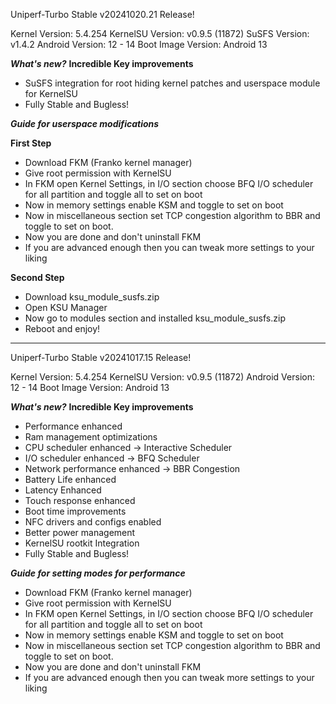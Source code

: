 Uniperf-Turbo Stable v20241020.21 Release!

Kernel Version: 5.4.254
KernelSU Version: v0.9.5 (11872)
SuSFS Version: v1.4.2
Android Version: 12 - 14
Boot Image Version: Android 13

***What's new?***
**Incredible Key improvements**
- SuSFS integration for root hiding kernel patches and userspace module for KernelSU
- Fully Stable and Bugless!

***Guide for userspace modifications***

**First Step**

- Download FKM (Franko kernel manager)
- Give root permission with KernelSU
- In FKM open Kernel Settings, in I/O section choose BFQ I/O scheduler for all partition and toggle all to set on boot
- Now in memory settings enable KSM and toggle to set on boot
- Now in miscellaneous section set TCP congestion algorithm to BBR and toggle to set on boot.
- Now you are done and don't uninstall FKM
- If you are advanced enough then you can tweak more settings to your liking

**Second Step**

- Download ksu_module_susfs.zip
- Open KSU Manager
- Now go to modules section and installed ksu_module_susfs.zip
- Reboot and enjoy!


------------------------------------------------------------


Uniperf-Turbo Stable v20241017.15 Release!

Kernel Version: 5.4.254
KernelSU Version: v0.9.5 (11872)
Android Version: 12 - 14
Boot Image Version: Android 13

***What's new?***
**Incredible Key improvements**
- Performance enhanced
- Ram management optimizations
- CPU scheduler enhanced -> Interactive Scheduler
- I/O scheduler enhanced -> BFQ Scheduler
- Network performance enhanced -> BBR Congestion
- Battery Life enhanced
- Latency Enhanced 
- Touch response enhanced 
- Boot time improvements
- NFC drivers and configs enabled
- Better power management 
- KernelSU rootkit Integration
- Fully Stable and Bugless!

***Guide for setting modes for performance***
- Download FKM (Franko kernel manager)
- Give root permission with KernelSU
- In FKM open Kernel Settings, in I/O section choose BFQ I/O scheduler for all partition and toggle all to set on boot
- Now in memory settings enable KSM and toggle to set on boot
- Now in miscellaneous section set TCP congestion algorithm to BBR and toggle to set on boot.
- Now you are done and don't uninstall FKM
- If you are advanced enough then you can tweak more settings to your liking
